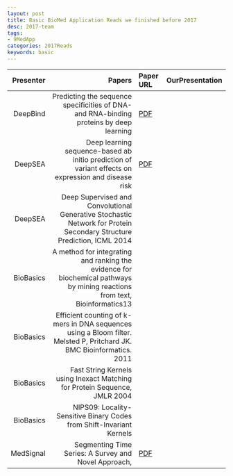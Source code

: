```yaml
---
layout: post
title: Basic BioMed Application Reads we finished before 2017 
desc: 2017-team
tags:
- 9MedApp
categories: 2017Reads
keywords: basic 
---
```



| Presenter | Papers | Paper URL| OurPresentation |
| -----: | ---------------------------: | :----- | :----- |
| DeepBind | Predicting the sequence specificities of DNA- and RNA-binding proteins by deep learning |  [PDF](https://www.nature.com/articles/nbt.3300) |  |
| DeepSEA | Deep learning sequence-based ab initio prediction of variant effects on expression and disease risk | [PDF](https://www.nature.com/articles/s41588-018-0160-6) |  |
| DeepSEA | Deep Supervised and Convolutional Generative Stochastic Network for Protein Secondary Structure Prediction, ICML 2014 |  |  |
| BioBasics | A method for integrating and ranking the evidence for biochemical pathways by mining reactions from text, Bioinformatics13 |  |  |
| BioBasics | Efficient counting of k-mers in DNA sequences using a Bloom filter. Melsted P, Pritchard JK. BMC Bioinformatics. 2011 | |  |
| BioBasics | Fast String Kernels using Inexact Matching for Protein Sequence, JMLR 2004 |  |  |
| BioBasics | NIPS09: Locality-Sensitive Binary Codes from Shift-Invariant Kernels |  |  |
| MedSignal | Segmenting Time Series: A Survey and Novel Approach, | [PDF](http://www.ics.uci.edu/~pazzani/Publications/survey.pdf) |  |


